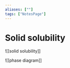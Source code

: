 ```yaml
---
aliases: [""]
tags: ["NotesPage"]
---
```


# Solid solubility

![[solid solubility]]

![[phase diagram]]